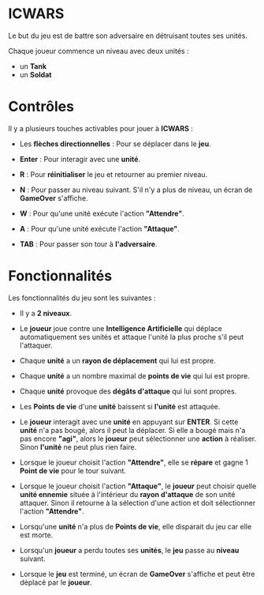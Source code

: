 # ICWARS

Le but du jeu est de battre son adversaire en détruisant toutes ses unités.

Chaque joueur commence un niveau avec deux unités : 
- un **Tank**
- un **Soldat**

# Contrôles
Il y a plusieurs touches activables pour jouer à **ICWARS** :
- Les **flèches directionnelles** : Pour se déplacer dans le **jeu**.
- **Enter** : Pour interagir avec une **unité**.

- **R** : Pour **réinitialiser** le jeu et retourner au premier niveau.

- **N** : Pour passer au niveau suivant. S'il n'y a plus de niveau, un écran de **GameOver** s'affiche.

- **W** : Pour qu'une unité exécute l'action **"Attendre"**.

- **A** : Pour qu'une unité exécute l'action **"Attaque"**.

- **TAB** : Pour passer son tour à **l'adversaire**.

# Fonctionnalités

Les fonctionnalités du jeu sont les suivantes : 
- Il y a **2 niveaux**.

- Le **joueur** joue contre une **Intelligence Artificielle** qui déplace automatiquement ses unités et attaque l'unité la plus proche s'il peut l'attaquer.

- Chaque **unité** a un **rayon de déplacement** qui lui est propre.

- Chaque **unité** a un nombre maximal de **points de vie** qui lui est propre.

- Chaque **unité** provoque des **dégâts d'attaque** qui lui sont propres.

- Les **Points de vie**  d'une **unité** baissent si **l'unité** est attaquée.

- Le **joueur** interagit avec une **unité** en appuyant sur **ENTER**. Si cette **unité** n'a pas bougé, alors il peut la déplacer. Si elle a bougé mais n'a pas encore **"agi"**, alors le **joueur** peut sélectionner une **action** à réaliser. Sinon **l'unité** ne peut plus rien faire.

- Lorsque le joueur choisit l'action **"Attendre"**, elle se **répare** et gagne 1 **Point de vie** pour le tour suivant.

- Lorsque le joueur choisit l'action **"Attaque"**, le **joueur** peut choisir quelle **unité ennemie** située à l'intérieur du **rayon d'attaque** de son unité attaquer. Sinon il retourne à la sélection d'une action et doit sélectionner l'action **"Attendre"**.

- Lorsqu'une **unité** n'a plus de **Points de vie**, elle disparait du jeu car elle est morte.

- Lorsqu'un **joueur** a perdu toutes ses **unités**, le **jeu** passe au **niveau** suivant.

- Lorsque le **jeu** est terminé, un écran de **GameOver** s'affiche et peut être déplacé par le **joueur**.


